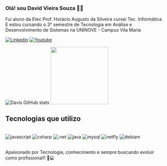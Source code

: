 
### Olá! sou David Vieira Souza 🖐🏾
Fui aluno da Etec Prof. Horácio Augusto da Silveira cursei Tec. Informática <br/>
E estou cursando o 3° semestre de  Tecnologia em Análise e Desenvolvimento de Sistemas na UNINOVE - Campus Vila Maria</br>

[![Linkedin](https://img.shields.io/badge/LinkedIn-0077B5?style=for-the-badge&logo=linkedin&logoColor=white)](https://www.linkedin.com/in/david-vieira-souza-1a70a8283?lipi=urn%3Ali%3Apage%3Ad_flagship3_profile_view_base_contact_details%3BtE32TDaLTVeMEVoEfNTAjg%3D%3D)
[![Youtube](https://img.shields.io/badge/YouTube-FF0000?style=for-the-badge&logo=youtube&logoColor=white)](https://www.youtube.com/channel/UCcXPzp33xl2LNLgkSIl5IwQ)

![Davis GitHub stats](https://github-readme-stats.vercel.app/api?username=vsdavis&show_icons=true&theme=radical)
<img height="180em" src="https://github-readme-stats.vercel.app/api/top-langs/?username=vsdavis&layout=compact&langs_count=7&theme=dark"/>

## Tecnologias que utilizo 

<div style="display: inline_block"><br/>

   <img align="center" alt="javascript" src="https://img.shields.io/badge/JavaScript-F7DF1E?style=for-the-badge&logo=javascript&logoColor=black" />
   <img align="center" alt="csharp" src="https://img.shields.io/badge/C%23-239120?style=for-the-badge&logo=c-sharp&logoColor=white" />
    <img align="center" alt=".net" src="https://img.shields.io/badge/.NET-5C2D91?style=for-the-badge&logo=.net&logoColor=white" />
  <img align="center" alt="java" src="https://img.shields.io/badge/Java-ED8B00?style=for-the-badge&logo=openjdk&logoColor=white" />
   <img align="center" alt="mysql" src="https://img.shields.io/badge/MySQL-005C84?style=for-the-badge&logo=mysql&logoColor=white" />
  <img align="center" alt="netfly" src="https://img.shields.io/badge/Netlify-00C7B7?style=for-the-badge&logo=netlify&logoColor=white" />
    <img align="center" alt="debiam" src="https://img.shields.io/badge/Debian-A81D33?style=for-the-badge&logo=debian&logoColor=white" />
  
</div><br/>

Apaixonado por Tecnologia, conhecimento e sempre buscando evoluir como profissional!! 🚀💻

